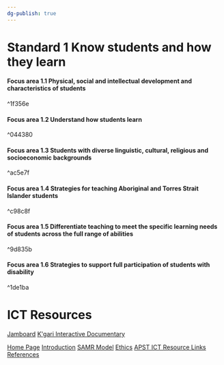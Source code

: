 ```yaml
---
dg-publish: true
---
```

# **Standard 1** Know students and how they learn
#### **Focus area 1.1** Physical, social and intellectual development and characteristics of students

^1f356e

#### **Focus area 1.2** Understand how students learn

^044380

#### **Focus area 1.3** Students with diverse linguistic, cultural, religious and socioeconomic backgrounds

^ac5e7f

#### **Focus area 1.4** Strategies for teaching Aboriginal and Torres Strait Islander students

^c98c8f

#### **Focus area 1.5** Differentiate teaching to meet the specific learning needs of students across the full range of abilities

^9d835b

#### **Focus area 1.6** Strategies to support full participation of students with disability

^1de1ba

# ICT Resources
[Jamboard](Jamboard.md)
[K'gari Interactive Documentary](K'gari%20Interactive%20Documentary.md)

[Home Page](Home%20Page.md)
[Introduction](01%20Introduction.md)
[SAMR Model](02%20SAMR%20Model.md)
[Ethics](03%20Ethics.md)
[APST ICT Resource Links](04%20APST%20ICT%20Resource%20Links.md)
[References](05%20References.md)


